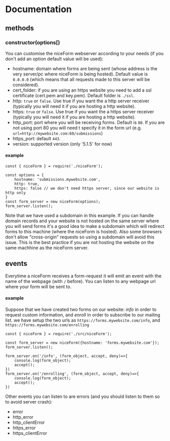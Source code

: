 # Documentation

## methods
### constructor(options[)
You can customise the niceForm webserver according to your needs (if you don't add an option default value will be used):
* hostname: domain where forms are being sent (whose address is the very server/pc where niceForm is being hosted). Default value is `0.0.0.0` (which means that all requests made to this server will be considered).
* cert_folder: if you are using an https website you need to add a ssl certificate (cert.pem and key.pem). Default folder is `./ssl`.
* http: `true` or `false`. Use true if you want the a http server receiver (typically you will need it if you are hosting a http website).
* https: `true` or `false`. Use true if you want the a https server receiver (typically you will need it if you are hosting a http website).
* http_port: port where you will be receiving forms. Default is `80`. If you are not using port 80 you will need t specify it in the form url (e.g. `url=http://mywebsite.com:60/submissions`)
* https_port: default `443`.
* version: supported version (only '5.1.5' for now)
#### example
```
const { niceForm } = require('./niceForm');

const options = {
    hostname: 'submissions.mywebsite.com',
    http: true,
    https: false // we don't need https server, since our website is http only
}
const form_server = new niceForm(options);
form_server.listen();
```
Note that we have used a subdomain in this example. 
If you can handle domain records and your website is not hosted on the same server where you will send forms it's a good idea to make a subdomain which will redirect forms to this machine (where the niceForm is hosted).
Also some browsers don't allow "cross-origin" requests so using a subdomain will avoid this issue. This is the best practice if you are not hosting the website on the same machhine as the niceForm server.

## events
Everytime a niceForm receives a form-request it will emit an event with the name of the webpage (with `/` before). You can listen to any webpage url where your form will be sent to.
#### example
Suppose that we have created two forms on our website: *info* in order to request custom information, and *enroll* in order to subscribe to our mailing list.
we have setup the two urls as `https://forms.mywebsite.com/info`, and `https://forms.mywebsite.com/enrolling`
```
const { niceForm } = require('./src/niceForm');

const form_server = new niceForm({hostname: 'forms.mywebsite.com'});
form_server.listen();

form_server.on('/info', (form_object, accept, deny)=>{
    console.log(form_object); 
    accept();
})
form_server.on('/enrolling', (form_object, accept, deny)=>{
    console.log(form_object);
    accept();
})
```
Other events you can listen to are errors (and you should listen to them so to avoid server crash):
* error
* http_error
* http_clientError
* https_error
* https_clientError
